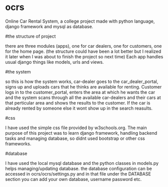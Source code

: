 # ocrs
Online Car Rental System, a college project made with python language, django framework and mysql as database.

#the structure of project 

  there are three modules (apps), one for car dealers, one for customers, one for the home page. (the structure could have been a lot better but I realized it later when I was about to finish the project so next time) Each app handles usual django things like models, urls and views.
  
#the system

  so this is how the system works, car-dealer goes to the car_dealer_portal, signs up and uploads cars that he thinks are available for renting. Customer logs in to the customer_portal, enters the area at which he wants the car and the system scans through all the available car-dealers and their cars at that perticular area and shows the results to the customer. If the car is already rented by someone else it wont show up in the search reasults. 
  
#css 
 
  I have used the simple css file provided by w3schools.org. The main purpose of this project was to learn django framework, handling backend tasks and managing database, so didnt used bootstrap or other css frameworks.

#database 

  I have used the local mysql database and the python classes in models.py helps managing/updating database. the database configuration can be accessed in ocrs/ocrs/settings.py and in that file under the DATABASE section you can add your own database, username password etc.

